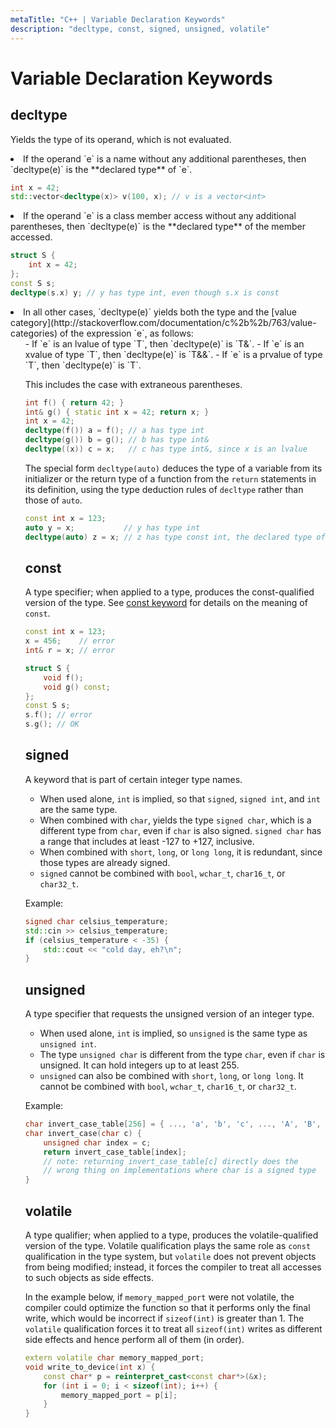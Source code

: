```yaml
---
metaTitle: "C++ | Variable Declaration Keywords"
description: "decltype, const, signed, unsigned, volatile"
---
```


# Variable Declaration Keywords




## decltype


Yields the type of its operand, which is not evaluated.

<li>
If the operand `e` is a name without any additional parentheses, then `decltype(e)` is the **declared type** of `e`.

```cpp
int x = 42;
std::vector<decltype(x)> v(100, x); // v is a vector<int>

```


</li>
<li>
If the operand `e` is a class member access without any additional parentheses, then `decltype(e)` is the **declared type** of the member accessed.

```cpp
struct S {
    int x = 42;
};
const S s;
decltype(s.x) y; // y has type int, even though s.x is const

```


</li>
<li>
In all other cases, `decltype(e)` yields both the type and the [value category](http://stackoverflow.com/documentation/c%2b%2b/763/value-categories) of the expression `e`, as follows:
<ul>
- If `e` is an lvalue of type `T`, then `decltype(e)` is `T&`.
- If `e` is an xvalue of type `T`, then `decltype(e)` is `T&&`.
- If `e` is a prvalue of type `T`, then `decltype(e)` is `T`.

This includes the case with extraneous parentheses.

```cpp
int f() { return 42; }
int& g() { static int x = 42; return x; }
int x = 42;
decltype(f()) a = f(); // a has type int
decltype(g()) b = g(); // b has type int&
decltype((x)) c = x;   // c has type int&, since x is an lvalue

```

The special form `decltype(auto)` deduces the type of a variable from its initializer or the return type of a function from the `return` statements in its definition, using the type deduction rules of `decltype` rather than those of `auto`.

```cpp
const int x = 123;
auto y = x;           // y has type int
decltype(auto) z = x; // z has type const int, the declared type of x

```



## const


A type specifier; when applied to a type, produces the const-qualified version of the type. See [const keyword](http://stackoverflow.com/documentation/c%2b%2b/2386/const-keyword) for details on the meaning of `const`.

```cpp
const int x = 123;
x = 456;    // error
int& r = x; // error

struct S {
    void f();
    void g() const;
};
const S s;
s.f(); // error
s.g(); // OK

```



## signed


A keyword that is part of certain integer type names.

- When used alone, `int` is implied, so that `signed`, `signed int`, and `int` are the same type.
- When combined with `char`, yields the type `signed char`, which is a different type from `char`, even if `char` is also signed. `signed char` has a range that includes at least -127 to +127, inclusive.
- When combined with `short`, `long`, or `long long`, it is redundant, since those types are already signed.
- `signed` cannot be combined with `bool`, `wchar_t`, `char16_t`, or `char32_t`.

Example:

```cpp
signed char celsius_temperature;
std::cin >> celsius_temperature;
if (celsius_temperature < -35) {
    std::cout << "cold day, eh?\n";
}

```



## unsigned


A type specifier that requests the unsigned version of an integer type.

- When used alone, `int` is implied, so `unsigned` is the same type as `unsigned int`.
- The type `unsigned char` is different from the type `char`, even if `char` is unsigned. It can hold integers up to at least 255.
- `unsigned` can also be combined with `short`, `long`, or `long long`. It cannot be combined with `bool`, `wchar_t`, `char16_t`, or `char32_t`.

Example:

```cpp
char invert_case_table[256] = { ..., 'a', 'b', 'c', ..., 'A', 'B', 'C', ... };
char invert_case(char c) {
    unsigned char index = c;
    return invert_case_table[index];
    // note: returning invert_case_table[c] directly does the
    // wrong thing on implementations where char is a signed type
}

```



## volatile


A type qualifier; when applied to a type, produces the volatile-qualified version of the type. Volatile qualification plays the same role as `const` qualification in the type system, but `volatile` does not prevent objects from being modified; instead, it forces the compiler to treat all accesses to such objects as side effects.

In the example below, if `memory_mapped_port` were not volatile, the compiler could optimize the function so that it performs only the final write, which would be incorrect if `sizeof(int)` is greater than 1. The `volatile` qualification forces it to treat all `sizeof(int)` writes as different side effects and hence perform all of them (in order).

```cpp
extern volatile char memory_mapped_port;
void write_to_device(int x) {
    const char* p = reinterpret_cast<const char*>(&x);
    for (int i = 0; i < sizeof(int); i++) {
        memory_mapped_port = p[i];
    }
}

```

